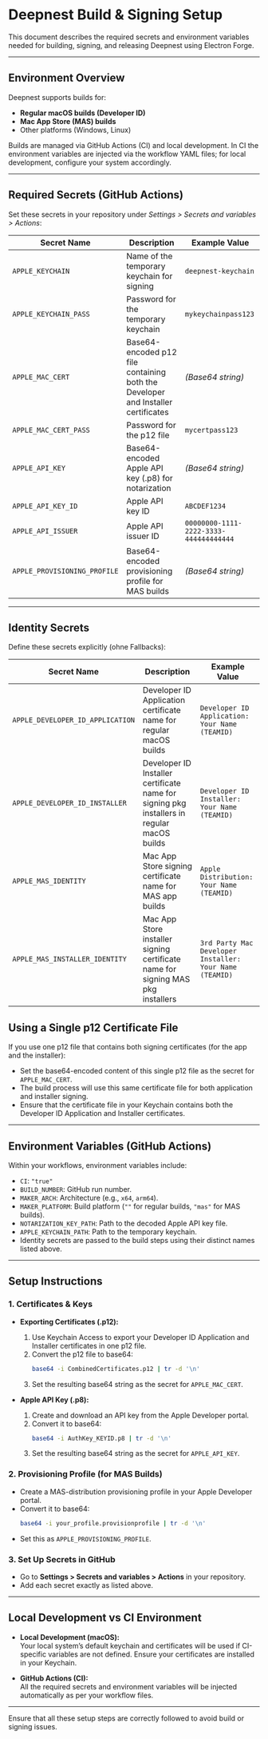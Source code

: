 # Deepnest Build & Signing Setup

This document describes the required secrets and environment variables needed for building, signing, and releasing Deepnest using Electron Forge.

---

## Environment Overview

Deepnest supports builds for:
- **Regular macOS builds (Developer ID)**
- **Mac App Store (MAS) builds**
- Other platforms (Windows, Linux)

Builds are managed via GitHub Actions (CI) and local development. In CI the environment variables are injected via the workflow YAML files; for local development, configure your system accordingly.

---

## Required Secrets (GitHub Actions)

Set these secrets in your repository under *Settings > Secrets and variables > Actions*:

| Secret Name                  | Description                                                           | Example Value                                                 |
|------------------------------|-----------------------------------------------------------------------|---------------------------------------------------------------|
| `APPLE_KEYCHAIN`             | Name of the temporary keychain for signing                           | `deepnest-keychain`                                           |
| `APPLE_KEYCHAIN_PASS`        | Password for the temporary keychain                                  | `mykeychainpass123`                                           |
| `APPLE_MAC_CERT`             | Base64-encoded p12 file containing both the Developer and Installer certificates | *(Base64 string)*                                             |
| `APPLE_MAC_CERT_PASS`        | Password for the p12 file                                              | `mycertpass123`                                               |
| `APPLE_API_KEY`              | Base64-encoded Apple API key (.p8) for notarization                    | *(Base64 string)*                                             |
| `APPLE_API_KEY_ID`           | Apple API key ID                                                      | `ABCDEF1234`                                                  |
| `APPLE_API_ISSUER`           | Apple API issuer ID                                                   | `00000000-1111-2222-3333-444444444444`                          |
| `APPLE_PROVISIONING_PROFILE` | Base64-encoded provisioning profile for MAS builds                     | *(Base64 string)*                                             |

---

## Identity Secrets

Define these secrets explicitly (ohne Fallbacks):

| Secret Name                      | Description                                                                                      | Example Value                                                  |
|----------------------------------|--------------------------------------------------------------------------------------------------|----------------------------------------------------------------|
| `APPLE_DEVELOPER_ID_APPLICATION` | Developer ID Application certificate name for regular macOS builds                              | `Developer ID Application: Your Name (TEAMID)`                 |
| `APPLE_DEVELOPER_ID_INSTALLER`     | Developer ID Installer certificate name for signing pkg installers in regular macOS builds         | `Developer ID Installer: Your Name (TEAMID)`                   |
| `APPLE_MAS_IDENTITY`               | Mac App Store signing certificate name for MAS app builds                                        | `Apple Distribution: Your Name (TEAMID)`                       |
| `APPLE_MAS_INSTALLER_IDENTITY`     | Mac App Store installer signing certificate name for signing MAS pkg installers                  | `3rd Party Mac Developer Installer: Your Name (TEAMID)`          |

## Using a Single p12 Certificate File

If you use one p12 file that contains both signing certificates (for the app and the installer):
- Set the base64-encoded content of this single p12 file as the secret for `APPLE_MAC_CERT`.
- The build process will use this same certificate file for both application and installer signing.
- Ensure that the certificate file in your Keychain contains both the Developer ID Application and Installer certificates.

---

## Environment Variables (GitHub Actions)

Within your workflows, environment variables include:

- `CI`: `"true"`
- `BUILD_NUMBER`: GitHub run number.
- `MAKER_ARCH`: Architecture (e.g., `x64`, `arm64`).
- `MAKER_PLATFORM`: Build platform (`""` for regular builds, `"mas"` for MAS builds).
- `NOTARIZATION_KEY_PATH`: Path to the decoded Apple API key file.
- `APPLE_KEYCHAIN_PATH`: Path to the temporary keychain.
- Identity secrets are passed to the build steps using their distinct names listed above.

---

## Setup Instructions

### 1. Certificates & Keys
- **Exporting Certificates (.p12):**
  1. Use Keychain Access to export your Developer ID Application and Installer certificates in one p12 file.
  2. Convert the p12 file to base64:
     ```bash
     base64 -i CombinedCertificates.p12 | tr -d '\n'
     ```
  3. Set the resulting base64 string as the secret for `APPLE_MAC_CERT`.

- **Apple API Key (.p8):**
  1. Create and download an API key from the Apple Developer portal.
  2. Convert it to base64:
     ```bash
     base64 -i AuthKey_KEYID.p8 | tr -d '\n'
     ```
  3. Set the resulting base64 string as the secret for `APPLE_API_KEY`.

### 2. Provisioning Profile (for MAS Builds)
- Create a MAS-distribution provisioning profile in your Apple Developer portal.
- Convert it to base64:
  ```bash
  base64 -i your_profile.provisionprofile | tr -d '\n'
  ```
- Set this as `APPLE_PROVISIONING_PROFILE`.

### 3. Set Up Secrets in GitHub
- Go to **Settings > Secrets and variables > Actions** in your repository.
- Add each secret exactly as listed above.

---

## Local Development vs CI Environment

- **Local Development (macOS):**  
  Your local system’s default keychain and certificates will be used if CI-specific variables are not defined. Ensure your certificates are installed in your Keychain.

- **GitHub Actions (CI):**  
  All the required secrets and environment variables will be injected automatically as per your workflow files.

---

Ensure that all these setup steps are correctly followed to avoid build or signing issues.
